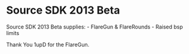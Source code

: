 # Source SDK 2013 Beta
Source SDK 2013 Beta supplies:
	- FlareGun & FlareRounds
	- Raised bsp limits
	
Thank You 1upD for the FlareGun.